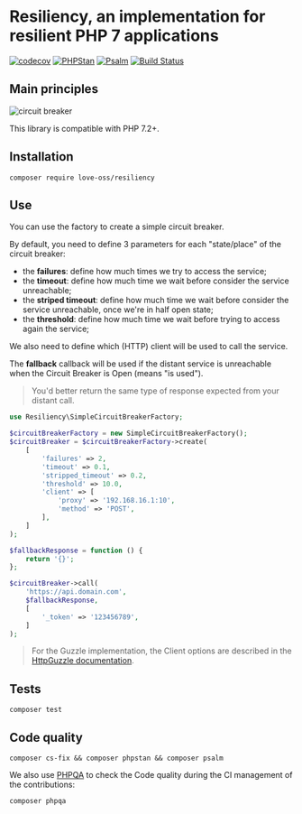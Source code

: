 # Resiliency, an implementation for resilient PHP 7 applications

[![codecov](https://codecov.io/gh/loveOSS/resiliency/branch/master/graph/badge.svg)](https://codecov.io/gh/loveOSS/resiliency) [![PHPStan](https://img.shields.io/badge/PHPStan-Level%207-brightgreen.svg?style=flat&logo=php)](https://shields.io/#/) [![Psalm](https://img.shields.io/badge/Psalm-Level%20Max-brightgreen.svg?style=flat&logo=php)](https://shields.io/#/) [![Build Status](https://travis-ci.com/loveOSS/resiliency.svg?branch=master)](https://travis-ci.com/loveOSS/resiliency) 

## Main principles

![circuit breaker](https://user-images.githubusercontent.com/1247388/49721725-438bd700-fc63-11e8-8498-82ca681b15fb.png)

This library is compatible with PHP 7.2+.

## Installation

```
composer require love-oss/resiliency
```

## Use

You can use the factory to create a simple circuit breaker.

By default, you need to define 3 parameters for each "state/place" of
the circuit breaker:

* the **failures**: define how much times we try to access the service;
* the **timeout**: define how much time we wait before consider the service unreachable;
* the **striped timeout**: define how much time we wait before consider the service unreachable, once we're in half open state;
* the **threshold**: define how much time we wait before trying to access again the service;

We also need to define which (HTTP) client will be used to call the service.

The **fallback** callback will be used if the distant service is unreachable when the Circuit Breaker is Open (means "is used"). 

> You'd better return the same type of response expected from your distant call.

```php
use Resiliency\SimpleCircuitBreakerFactory;

$circuitBreakerFactory = new SimpleCircuitBreakerFactory();
$circuitBreaker = $circuitBreakerFactory->create(
    [
        'failures' => 2,
        'timeout' => 0.1,
        'stripped_timeout' => 0.2,
        'threshold' => 10.0,
        'client' => [
            'proxy' => '192.168.16.1:10',
            'method' => 'POST',
        ],
    ]
);

$fallbackResponse = function () {
    return '{}';
};

$circuitBreaker->call(
    'https://api.domain.com',
    $fallbackResponse,
    [
        '_token' => '123456789',
    ]
);
```

> For the Guzzle implementation, the Client options are described
> in the [HttpGuzzle documentation](http://docs.guzzlephp.org/en/stable/index.html).

## Tests

```
composer test
```

## Code quality

```
composer cs-fix && composer phpstan && composer psalm
```

We also use [PHPQA](https://github.com/EdgedesignCZ/phpqa#phpqa) to check the Code quality
during the CI management of the contributions:

```
composer phpqa
```
